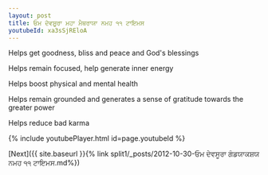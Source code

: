 ```yaml
---
layout: post
title: ਓਮ ਦੇਵਸੂਰਾ ਮਹਾ ਮੈਥਰਾਯਾ ਨਮਹ ੧੧ ਟਾਇਮਸ
youtubeId: xa3sSjREloA
---
```

 
 
Helps get goodness, bliss and peace and God's blessings
 
Helps remain focused, help generate inner energy 
 
Helps boost physical and mental health 
 
Helps remain grounded and generates a sense of gratitude towards the greater power 
 
Helps reduce bad karma
 
 
 
 


{% include youtubePlayer.html id=page.youtubeId %}
 
[Next]({{ site.baseurl }}{% link  split1/_posts/2012-10-30-ਓਮ ਦੇਵਸੂਰਾ ਗੰਡਯਾਕਸ਼ਯ ਨਮਹ ੧੧ ਟਾਇਮਸ.md%})
 
